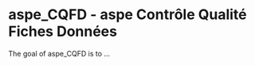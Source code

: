 # aspe_CQFD - aspe Contrôle Qualité Fiches Données

<!-- badges: start -->
<!-- badges: end -->

The goal of aspe_CQFD is to ...

